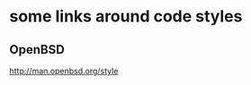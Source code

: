 some links around code styles
=============================


OpenBSD
-------

http://man.openbsd.org/style
